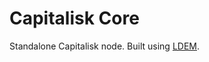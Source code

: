 # Capitalisk Core
Standalone Capitalisk node. Built using [LDEM](https://github.com/jondubois/ldem).
